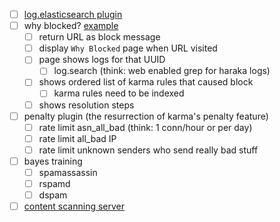 

- [ ] [log.elasticsearch plugin](https://github.com/baudehlo/Haraka/issues/906)
- [ ] why blocked?  [example](https://mail.theartfarm.com/haraka/)
    - [ ] return URL as block message
    - [ ] display `Why Blocked` page when URL visited
    - [ ] page shows logs for that UUID
        - [ ] log.search (think: web enabled grep for haraka logs)
    - [ ] shows ordered list of karma rules that caused block
        - [ ] karma rules need to be indexed
    - [ ] shows resolution steps
- [ ] penalty plugin (the resurrection of karma's penalty feature)
    - [ ] rate limit asn_all_bad (think: 1 conn/hour or per day)
    - [ ] rate limit all_bad IP
    - [ ] rate limit unknown senders who send really bad stuff
- [ ] bayes training
    - [ ] spamassassin
    - [ ] rspamd
    - [ ] dspam
- [ ] [content scanning server](https://github.com/baudehlo/Haraka/issues/1032)